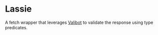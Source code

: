 # Lassie

A fetch wrapper that leverages [Valibot](https://valibot.dev/) to validate the response using type predicates.
